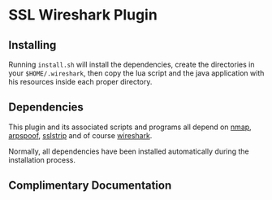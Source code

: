 # SSL Wireshark Plugin

## Installing

Running `install.sh` will install the dependencies, create the directories in your `$HOME/.wireshark`, then copy the lua script and the java application with his resources inside each proper directory.

## Dependencies

This plugin and its associated scripts and programs all depend on [nmap](http://nmap.org/), [arpspoof](http://www.monkey.org/~dugsong/dsniff/), [sslstrip](http://www.thoughtcrime.org/software/sslstrip/) and of course [wireshark](https://www.wireshark.org/).

Normally, all dependencies have been installed automatically during the installation process.

## Complimentary Documentation



